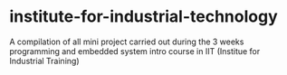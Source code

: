 # institute-for-industrial-technology
A compilation of all mini project carried out during the 3 weeks programming and embedded system intro course in IIT (Institue for Industrial Training)
